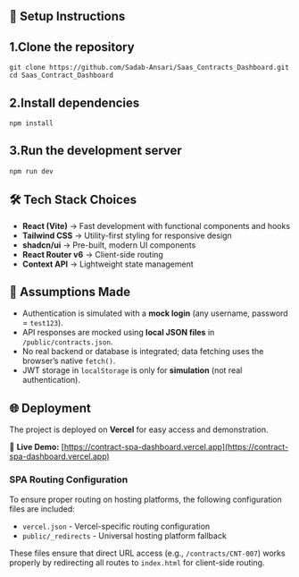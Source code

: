 ## 🚀 Setup Instructions

## 1.Clone the repository

```
git clone https://github.com/Sadab-Ansari/Saas_Contracts_Dashboard.git
cd Saas_Contract_Dashboard
```

## 2.Install dependencies

```
npm install
```

## 3.Run the development server

```
npm run dev
```

## 🛠 Tech Stack Choices

- **React (Vite)** → Fast development with functional components and hooks
- **Tailwind CSS** → Utility-first styling for responsive design
- **shadcn/ui** → Pre-built, modern UI components
- **React Router v6** → Client-side routing
- **Context API** → Lightweight state management

## 📌 Assumptions Made

- Authentication is simulated with a **mock login** (any username, password = `test123`).
- API responses are mocked using **local JSON files** in `/public/contracts.json`.
- No real backend or database is integrated; data fetching uses the browser’s native `fetch()`.
- JWT storage in `localStorage` is only for **simulation** (not real authentication).

## 🌐 Deployment

The project is deployed on **Vercel** for easy access and demonstration.

🔗 **Live Demo:** [https://contract-spa-dashboard.vercel.app](https://contract-spa-dashboard.vercel.app)

### SPA Routing Configuration

To ensure proper routing on hosting platforms, the following configuration files are included:

- `vercel.json` - Vercel-specific routing configuration
- `public/_redirects` - Universal hosting platform fallback

These files ensure that direct URL access (e.g., `/contracts/CNT-007`) works properly by redirecting all routes to `index.html` for client-side routing.
